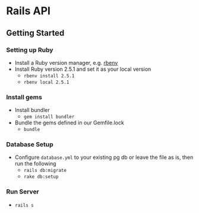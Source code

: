 # Rails API

## Getting Started
### Setting up Ruby
* Install a Ruby version manager, e.g. [rbenv](https://github.com/rbenv/rbenv#installation)
* Install Ruby version 2.5.1 and set it as your local version
	* `rbenv install 2.5.1`
	* `rbenv local 2.5.1`

### Install gems
* Install bundler
	* `gem install bundler`
* Bundle the gems defined in our Gemfile.lock
	* `bundle`

### Database Setup
* Configure `database.yml` to your existing pg db or leave the file as is, then run the following
	* `rails db:migrate`
	* `rake db:setup`

### Run Server
* `rails s`
